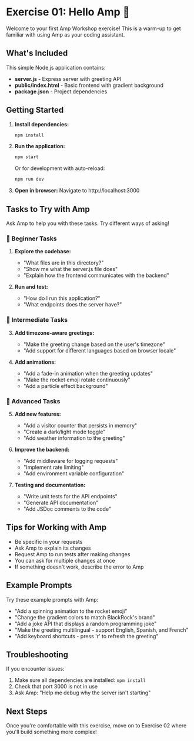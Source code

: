 # Exercise 01: Hello Amp 🚀

Welcome to your first Amp Workshop exercise! This is a warm-up to get familiar with using Amp as your coding assistant.

## What's Included

This simple Node.js application contains:
- **server.js** - Express server with greeting API
- **public/index.html** - Basic frontend with gradient background
- **package.json** - Project dependencies

## Getting Started

1. **Install dependencies:**
   ```bash
   npm install
   ```

2. **Run the application:**
   ```bash
   npm start
   ```
   Or for development with auto-reload:
   ```bash
   npm run dev
   ```

3. **Open in browser:**
   Navigate to http://localhost:3000

## Tasks to Try with Amp

Ask Amp to help you with these tasks. Try different ways of asking!

### 🎯 Beginner Tasks

1. **Explore the codebase:**
   - "What files are in this directory?"
   - "Show me what the server.js file does"
   - "Explain how the frontend communicates with the backend"

2. **Run and test:**
   - "How do I run this application?"
   - "What endpoints does the server have?"

### 🔧 Intermediate Tasks

3. **Add timezone-aware greetings:**
   - "Make the greeting change based on the user's timezone"
   - "Add support for different languages based on browser locale"

4. **Add animations:**
   - "Add a fade-in animation when the greeting updates"
   - "Make the rocket emoji rotate continuously"
   - "Add a particle effect background"

### 🚀 Advanced Tasks

5. **Add new features:**
   - "Add a visitor counter that persists in memory"
   - "Create a dark/light mode toggle"
   - "Add weather information to the greeting"

6. **Improve the backend:**
   - "Add middleware for logging requests"
   - "Implement rate limiting"
   - "Add environment variable configuration"

7. **Testing and documentation:**
   - "Write unit tests for the API endpoints"
   - "Generate API documentation"
   - "Add JSDoc comments to the code"

## Tips for Working with Amp

- Be specific in your requests
- Ask Amp to explain its changes
- Request Amp to run tests after making changes
- You can ask for multiple changes at once
- If something doesn't work, describe the error to Amp

## Example Prompts

Try these example prompts with Amp:

- "Add a spinning animation to the rocket emoji"
- "Change the gradient colors to match BlackRock's brand"
- "Add a joke API that displays a random programming joke"
- "Make the greeting multilingual - support English, Spanish, and French"
- "Add keyboard shortcuts - press 'r' to refresh the greeting"

## Troubleshooting

If you encounter issues:
1. Make sure all dependencies are installed: `npm install`
2. Check that port 3000 is not in use
3. Ask Amp: "Help me debug why the server isn't starting"

## Next Steps

Once you're comfortable with this exercise, move on to Exercise 02 where you'll build something more complex!
